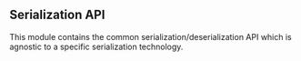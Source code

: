 ## Serialization API

This module contains the common serialization/deserialization API which is agnostic to a specific serialization technology.
